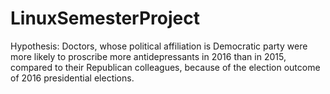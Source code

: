# LinuxSemesterProject
Hypothesis: Doctors, whose political affiliation is Democratic party were more likely to proscribe more antidepressants in 2016 than in 2015, compared to their Republican colleagues, because of the election outcome of 2016 presidential elections. 
